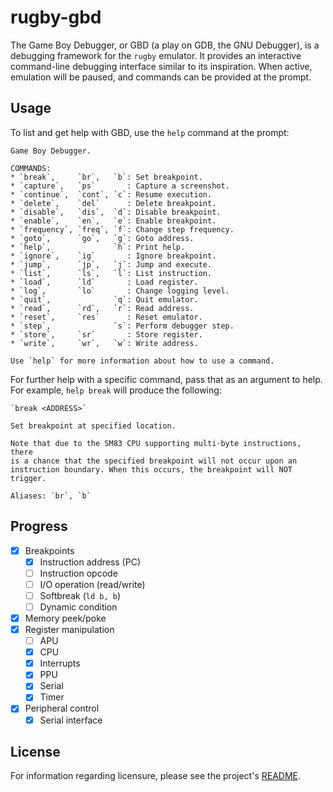 # rugby-gbd

The Game Boy Debugger, or GBD (a play on GDB, the GNU Debugger), is a debugging
framework for the `rugby` emulator. It provides an interactive command-line
debugging interface similar to its inspiration. When active, emulation will be
paused, and commands can be provided at the prompt.

## Usage

To list and get help with GBD, use the `help` command at the prompt:

```
Game Boy Debugger.

COMMANDS:
* `break`,     `br`,   `b`: Set breakpoint.
* `capture`,   `ps`       : Capture a screenshot.
* `continue`,  `cont`, `c`: Resume execution.
* `delete`,    `del`      : Delete breakpoint.
* `disable`,   `dis`,  `d`: Disable breakpoint.
* `enable`,    `en`,   `e`: Enable breakpoint.
* `frequency`, `freq`, `f`: Change step frequency.
* `goto`,      `go`,   `g`: Goto address.
* `help`,              `h`: Print help.
* `ignore`,    `ig`       : Ignore breakpoint.
* `jump`,      `jp`,   `j`: Jump and execute.
* `list`,      `ls`,   `l`: List instruction.
* `load`,      `ld`       : Load register.
* `log`,       `lo`       : Change logging level.
* `quit`,              `q`: Quit emulator.
* `read`,      `rd`,   `r`: Read address.
* `reset`,     `res`      : Reset emulator.
* `step`,              `s`: Perform debugger step.
* `store`,     `sr`       : Store register.
* `write`,     `wr`,   `w`: Write address.

Use `help` for more information about how to use a command.
```

For further help with a specific command, pass that as an argument to help. For
example, `help break` will produce the following:

```
`break <ADDRESS>`

Set breakpoint at specified location.

Note that due to the SM83 CPU supporting multi-byte instructions, there
is a chance that the specified breakpoint will not occur upon an
instruction boundary. When this occurs, the breakpoint will NOT trigger.

Aliases: `br`, `b`
```

## Progress

- [x] Breakpoints
  - [x] Instruction address (PC)
  - [ ] Instruction opcode
  - [ ] I/O operation (read/write)
  - [ ] Softbreak (`ld b, b`)
  - [ ] Dynamic condition
- [x] Memory peek/poke
- [x] Register manipulation
  - [ ] APU
  - [x] CPU
  - [x] Interrupts
  - [x] PPU
  - [x] Serial
  - [x] Timer
- [x] Peripheral control
  - [x] Serial interface

## License

For information regarding licensure, please see the project's [README][license].

<!--
  Reference-style links
-->

<!-- License -->
[license]: /README.md#license
